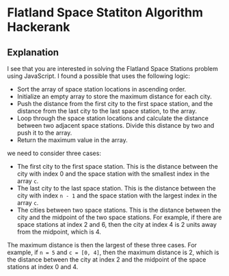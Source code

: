 # Flatland Space Statiton Algorithm Hackerank

## Explanation

I see that you are interested in solving the Flatland Space Stations problem using JavaScript. I found a possible that uses the following logic:

- Sort the array of space station locations in ascending order.
- Initialize an empty array to store the maximum distance for each city.
- Push the distance from the first city to the first space station, and the distance from the last city to the last space station, to the array.
- Loop through the space station locations and calculate the distance between two adjacent space stations. Divide this distance by two and push it to the array.
- Return the maximum value in the array.

we need to consider three cases:

- The first city to the first space station. This is the distance between the city with index 0 and the space station with the smallest index in the array `c`.
- The last city to the last space station. This is the distance between the city with index `n - 1` and the space station with the largest index in the array `c`.
- The cities between two space stations. This is the distance between the city and the midpoint of the two space stations. For example, if there are space stations at index 2 and 6, then the city at index 4 is 2 units away from the midpoint, which is 4.

The maximum distance is then the largest of these three cases. For example, if `n = 5` and `c = [0, 4]`, then the maximum distance is 2, which is the distance between the city at index 2 and the midpoint of the space stations at index 0 and 4.


